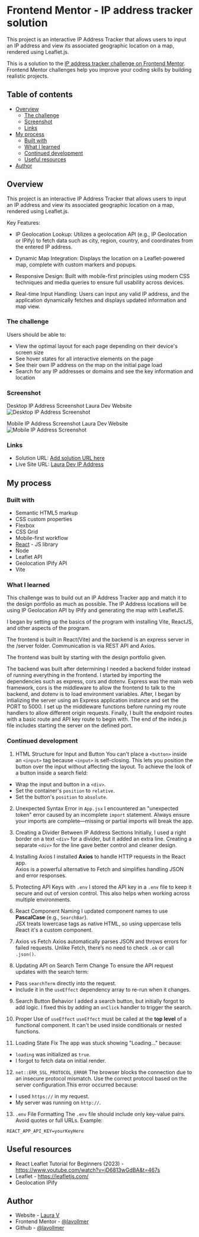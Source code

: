 # Frontend Mentor - IP address tracker solution

This project is an interactive IP Address Tracker that allows users to input an IP address and view its associated geographic location on a map, rendered using Leaflet.js.

This is a solution to the [IP address tracker challenge on Frontend Mentor](https://www.frontendmentor.io/challenges/ip-address-tracker-I8-0yYAH0). Frontend Mentor challenges help you improve your coding skills by building realistic projects. 

## Table of contents

- [Overview](#overview)
  - [The challenge](#the-challenge)
  - [Screenshot](#screenshot)
  - [Links](#links)
- [My process](#my-process)
  - [Built with](#built-with)
  - [What I learned](#what-i-learned)
  - [Continued development](#continued-development)
  - [Useful resources](#useful-resources)
- [Author](#author)

## Overview

This project is an interactive IP Address Tracker that allows users to input an IP address and view its associated geographic location on a map, rendered using Leaflet.js.

Key Features:
- IP Geolocation Lookup: Utilizes a geolocation API (e.g., IP Geolocation or IPify) to fetch data such as city, region, country, and coordinates from the entered IP address.

- Dynamic Map Integration: Displays the location on a Leaflet-powered map, complete with custom markers and popups.

- Responsive Design: Built with mobile-first principles using modern CSS techniques and media queries to ensure full usability across devices.

- Real-time Input Handling: Users can input any valid IP address, and the application dynamically fetches and displays updated information and map view.

### The challenge

Users should be able to:

- View the optimal layout for each page depending on their device's screen size
- See hover states for all interactive elements on the page
- See their own IP address on the map on the initial page load
- Search for any IP addresses or domains and see the key information and location

### Screenshot

Desktop IP Address Screenshot Laura Dev Website
![Desktop IP Address Screenshot](./src/assets/desktop-ipaddress-readme.png)

Mobile IP Address Screenshot Laura Dev Website
![Mobile IP Address Screenshot](./src/assets/mobile-ipaddress-readme.png)

### Links

- Solution URL: [Add solution URL here](https://your-solution-url.com)
- Live Site URL: [Laura Dev IP Address](https://lauradev-ip-address.netlify.app/)

## My process

### Built with

- Semantic HTML5 markup
- CSS custom properties
- Flexbox
- CSS Grid
- Mobile-first workflow
- [React](https://reactjs.org/) - JS library
- Node
- Leaflet API
- Geolocation IPify API
- Vite

### What I learned

This challenge was to build out an IP Address Tracker app and match it to the design portfolio as much as possible. The IP Address locations will be using IP Geolocation API by IPify and generating the map with LeafletJS. 

I began by setting up the basics of the program with installing Vite, ReactJS, and other aspects of the program.

The frontend is built in React(Vite) and the backend is an express server in the /server folder. Communication is via REST API and Axios.

The frontend was built by starting with the design portfolio given. 

The backend was built after determining I needed a backend folder instead of running everything in the frontend.  I started by importing the dependencies such as express, cors and dotenv. Express was the main web framework, cors is the middleware to allow the frontend to talk to the backend, and dotenv is to load environment variables. After, I began by intializing the server using an Express application instance and set the PORT to 5000. I set up the middleware functions before running my route handlers to allow different origin requests. Finally, I built the endpoint routes with a basic route and API key route to begin with. The end of the index.js file includes starting the server on the defined port.


### Continued development

 1. HTML Structure for Input and Button
You can't place a `<button>` inside an `<input>` tag because `<input>` is self-closing. This lets you position the button over the input without affecting the layout. To achieve the look of a button inside a search field:

- Wrap the input and button in a `<div>`.
- Set the container's `position` to `relative`.
- Set the button's `position` to `absolute`.

 2. Unexpected Syntax Error in `App.jsx`
I encountered an "unexpected token" error caused by an incomplete `import` statement. Always ensure your imports are complete—missing or partial imports will break the app.


 3. Creating a Divider Between IP Address Sections
Initially, I used a right border on a text `<div>` for a divider, but it added an extra line. Creating a separate `<div>` for the line gave better control and cleaner design.


 4. Installing Axios
I installed **Axios** to handle HTTP requests in the React app.  
Axios is a powerful alternative to Fetch and simplifies handling JSON and error responses.


 5. Protecting API Keys with `.env`
I stored the API key in a `.env` file to keep it secure and out of version control. This also helps when working across multiple environments.

 6. React Component Naming
I updated component names to use **PascalCase** (e.g., `SearchBar`).  
JSX treats lowercase tags as native HTML, so using uppercase tells React it's a custom component.


 7. Axios vs Fetch
Axios automatically parses JSON and throws errors for failed requests. Unlike Fetch, there’s no need to check `.ok` or call `.json()`.


 8. Updating API on Search Term Change
To ensure the API request updates with the search term:

- Pass `searchTerm` directly into the request.
- Include it in the `useEffect` dependency array to re-run when it changes.


 9. Search Button Behavior
I added a search button, but initially forgot to add logic. I fixed this by adding an `onClick` handler to trigger the search.

 10. Proper Use of `useEffect`
`useEffect` must be called at the **top level** of a functional component. It can't be used inside conditionals or nested functions.

 11. Loading State Fix
The app was stuck showing "Loading..." because:

- `loading` was initialized as `true`.
- I forgot to fetch data on initial render.

 12. `net::ERR_SSL_PROTOCOL_ERROR`
The browser blocks the connection due to an insecure protocol mismatch. Use the correct protocol based on the server configuration.This error occurred because:

- I used `https://` in my request.
- My server was running on `http://`.

 13. `.env` File Formatting
The `.env` file should include only key-value pairs.  
Avoid quotes or full URLs. Example:
```env
REACT_APP_API_KEY=yourKeyHere
```

## Useful resources

- React Leaflet Tutorial for Beginners (2023) - https://www.youtube.com/watch?v=jD6813wGdBA&t=467s
- Leaflet - https://leafletjs.com/
- Geolocation IPify 

## Author

- Website - [Laura V](www.lauradeveloper.com)
- Frontend Mentor - [@lavollmer](https://www.frontendmentor.io/profile/lavollmer)
- Github - [@lavollmer](https://github.com/lavollmer)
